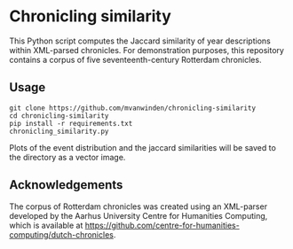 # Chronicling similarity
This Python script computes the Jaccard similarity of year descriptions within XML-parsed chronicles. For demonstration purposes, this repository contains a corpus of five seventeenth-century Rotterdam chronicles. 

## Usage
```
git clone https://github.com/mvanwinden/chronicling-similarity
cd chronicling-similarity
pip install -r requirements.txt
chronicling_similarity.py
```

Plots of the event distribution and the jaccard similarities will be saved to the directory as a vector image.

## Acknowledgements
The corpus of Rotterdam chronicles was created using an XML-parser developed by the Aarhus University Centre for Humanities Computing, which is available at https://github.com/centre-for-humanities-computing/dutch-chronicles. 
